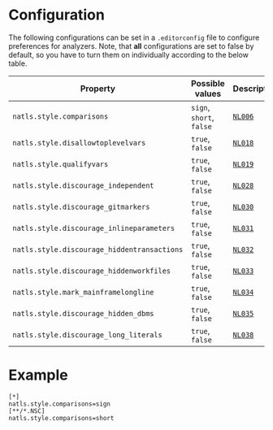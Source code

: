 # Configuration

The following configurations can be set in a `.editorconfig` file to configure preferences for analyzers. Note, that **all** configurations are set to false by default, so you have to turn them on individually according to the below table.

| Property                                      | Possible values | Description |
|-----------------------------------------------| --- | --- |
| `natls.style.comparisons`                     | `sign`, `short`, `false` | [`NL006`](../tools/ruletranslator/src/main/resources/rules/NL006)|
| `natls.style.disallowtoplevelvars`            | `true`, `false` | [`NL018`](../tools/ruletranslator/src/main/resources/rules/NL018)|
| `natls.style.qualifyvars`                     | `true`, `false` | [`NL019`](../tools/ruletranslator/src/main/resources/rules/NL019)|
| `natls.style.discourage_independent`          | `true`, `false` | [`NL028`](../tools/ruletranslator/src/main/resources/rules/NL028)|
| `natls.style.discourage_gitmarkers`           | `true`, `false` | [`NL030`](../tools/ruletranslator/src/main/resources/rules/NL030)|
| `natls.style.discourage_inlineparameters`     | `true`, `false` | [`NL031`](../tools/ruletranslator/src/main/resources/rules/NL031)|
| `natls.style.discourage_hiddentransactions`   | `true`, `false` | [`NL032`](../tools/ruletranslator/src/main/resources/rules/NL032)|
| `natls.style.discourage_hiddenworkfiles`      | `true`, `false` | [`NL033`](../tools/ruletranslator/src/main/resources/rules/NL033)|
| `natls.style.mark_mainframelongline`          | `true`, `false` | [`NL034`](../tools/ruletranslator/src/main/resources/rules/NL034)|
| `natls.style.discourage_hidden_dbms`          | `true`, `false` | [`NL035`](../tools/ruletranslator/src/main/resources/rules/NL035)|
| `natls.style.discourage_long_literals`        | `true`, `false` | [`NL038`](../tools/ruletranslator/src/main/resources/rules/NL038)|

# Example

```editorconfig
[*]
natls.style.comparisons=sign
[**/*.NSC]
natls.style.comparisons=short
```
